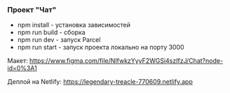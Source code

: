 ### Проект "Чат"

- npm install - установка зависимостей
- npm run build - сборка 
- npm run dev - запуск Parcel
- npm run start - запуск проекта локально на порту 3000

Макет: https://www.figma.com/file/NIfwkzYyyF2WGSi4szIfzJ/Chat?node-id=0%3A1

Деплой на Netlify: https://legendary-treacle-770609.netlify.app
